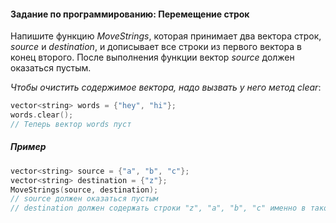 #### Задание по программированию: Перемещение строк ####

Напишите функцию *MoveStrings*, которая принимает два вектора строк, *source* и *destination*, и дописывает все строки из первого вектора в конец второго. После выполнения функции вектор *source* должен оказаться пустым.

*Чтобы очистить содержимое вектора, надо вызвать у него метод clear*:

```objectivec
vector<string> words = {"hey", "hi"};
words.clear();
// Теперь вектор words пуст
```

##### Пример #####
```objectivec
vector<string> source = {"a", "b", "c"};
vector<string> destination = {"z"};
MoveStrings(source, destination);
// source должен оказаться пустым
// destination должен содержать строки "z", "a", "b", "c" именно в таком порядке
```